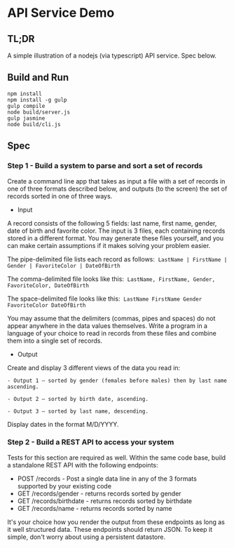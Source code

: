 API Service Demo
=============================

TL;DR
----------------
A simple illustration of a nodejs (via typescript) API service.  Spec below.

Build and Run
----------------

    npm install
    npm install -g gulp
    gulp compile
    node build/server.js
    gulp jasmine
    node build/cli.js


Spec
----------------

### Step 1 - Build a system to parse and sort a set of records

Create a command line app that takes as input a file with a set of records in one of three formats described below, and outputs (to the screen) the set of records sorted in one of three ways.

* Input

A record consists of the following 5 fields: last name, first name, gender, date of birth and favorite color. The input is 3 files, each containing records stored in a different format. You may generate these files yourself, and you can make certain assumptions if it makes solving your problem easier.

The pipe-delimited file lists each record as follows: 
    `LastName | FirstName | Gender | FavoriteColor | DateOfBirth`

The comma-delimited file looks like this: 
    `LastName, FirstName, Gender, FavoriteColor, DateOfBirth`

The space-delimited file looks like this: 
    `LastName FirstName Gender FavoriteColor DateOfBirth`

You may assume that the delimiters (commas, pipes and spaces) do not appear anywhere in the data values themselves. Write a program in a language of your choice to read in records from these files and combine them into a single set of records.

* Output

Create and display 3 different views of the data you read in:

    - Output 1 – sorted by gender (females before males) then by last name ascending.

    - Output 2 – sorted by birth date, ascending.

    - Output 3 – sorted by last name, descending.

Display dates in the format M/D/YYYY.

### Step 2 - Build a REST API to access your system

Tests for this section are required as well.
Within the same code base, build a standalone REST API with the following endpoints:

* POST /records - Post a single data line in any of the 3 formats supported by your existing code
* GET /records/gender - returns records sorted by gender
* GET /records/birthdate - returns records sorted by birthdate
* GET /records/name - returns records sorted by name

It's your choice how you render the output from these endpoints as long as it well structured data. These endpoints should return JSON.
To keep it simple, don't worry about using a persistent datastore.

